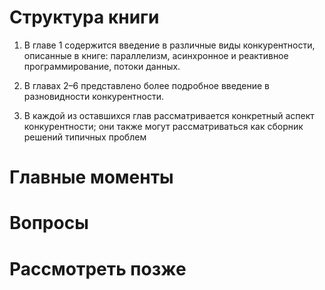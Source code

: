 ﻿# Структура книги

1. В главе 1 содержится введение в различные виды конкурентности, 
описанные в книге: параллелизм, асинхронное и реактивное программирование, потоки данных.

2. В главах 2–6 представлено более подробное введение в разновидности 
конкурентности.

3. В каждой из оставшихся глав рассматривается конкретный аспект конкурентности; они также могут 
рассматриваться как сборник решений типичных проблем

# Главные моменты

# Вопросы

# Рассмотреть позже